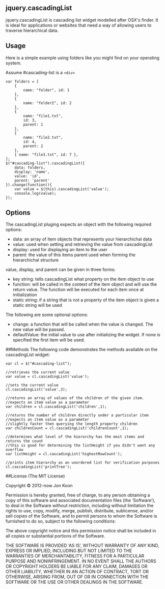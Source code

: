 ## jquery.cascadingList

jquery.cascadingList is cascading list widget modelled after OSX's finder. It is ideal for applications or websites that need a way of allowing users to traverse hierarchical data.

## Usage
Here is a simple example using folders like you might find on your operating system.

Assume #cascading-list is a `<div>`

    var folders = [
        {
            name: "folder", id: 1
        },
        {
            name: "folder2", id: 2
        },
        {
            name: "file1.txt",
            id: 3,
            parent: 1
        },
        {
            name: "file2.txt",
            id: 4,
            parent: 2
        },
        { name: "file3.txt", id: 7 },
    ];
    $("#cascading-list").cascadingList({
        data: folders,
        display: 'name',
        value: 'id',
        parent: 'parent'
    }).change(function(){
        var value = $(this).cascadingList('value');
        console.log(value);
    });

## Options
The cascadingList pluging expects an object with the following required options:
- data: an array of item objects that represents your hierarchichal data
- value: used when setting and retrieving the value from cascadingList
- display: used for displaying an item to the user
- parent: the value of this items parent used when forming the hierarchichal structure


value, display, and parent can be given in three forms:
- key string: tells cascadingList what property on the item object to use
- function: will be called in the context of the item object and will use the return value. The function will be executed for each item once at initialization
- static string: if a string that is not a property of the item object is given a static string will be used

The following are some optional options:
- change: a function that will be called when the value is changed. The new value will be passed.
- defaultValue: the initial value to use after initializing the widget. If none is specified the first item will be used.

##Methods
The following code demonstrates the methods available on the cascadingList widget:

    var cl = $("#cascading-list");

    //retrieves the current value
    var value = cl.cascadingList('value');

    //sets the current value
    cl.cascadingList('value',3);

    //returns an array of values of the children of the given item.
    //expects an item value as a parameter
    var children = cl.cascadingList('children',1);

    //returns the number of children directly under a particular item
    //expects an item value as a parameter
    //slightly faster then querying the length property children
    var childrenCount = cl.cascadingList('childrenCount',1);

    //determines what level of the hierarchy has the most items and returns the count
    //this is good for determining the listHeight if you didn't want any overflow
    var listHeight = cl.cascadingList('highestRowCount');

    //prints item hierarchy as an unordered list for verification purposes
    cl.cascadingList('printTree');




##License
(The MIT License)

Copyright © 2012-now Jon Koon

Permission is hereby granted, free of charge, to any person obtaining a copy of this software and associated documentation files (the ‘Software’), to deal in the Software without restriction, including without limitation the rights to use, copy, modify, merge, publish, distribute, sublicense, and/or sell copies of the Software, and to permit persons to whom the Software is furnished to do so, subject to the following conditions:

The above copyright notice and this permission notice shall be included in all copies or substantial portions of the Software.

THE SOFTWARE IS PROVIDED ‘AS IS’, WITHOUT WARRANTY OF ANY KIND, EXPRESS OR IMPLIED, INCLUDING BUT NOT LIMITED TO THE WARRANTIES OF MERCHANTABILITY, FITNESS FOR A PARTICULAR PURPOSE AND NONINFRINGEMENT. IN NO EVENT SHALL THE AUTHORS OR COPYRIGHT HOLDERS BE LIABLE FOR ANY CLAIM, DAMAGES OR OTHER LIABILITY, WHETHER IN AN ACTION OF CONTRACT, TORT OR OTHERWISE, ARISING FROM, OUT OF OR IN CONNECTION WITH THE SOFTWARE OR THE USE OR OTHER DEALINGS IN THE SOFTWARE.
